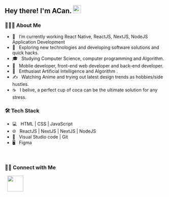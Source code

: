 
<h2> Hey there! I'm ACan. <img src="https://github.com/souvikguria98/souvikguria98/blob/master/Hi.gif" width="25"></h2>

<h3> 👨🏻‍💻 About Me </h3>

- 🔭 &nbsp; I’m currently working React Native, ReactJS, NextJS, NodeJS  Application Development
- 🤔 &nbsp; Exploring new technologies and developing software solutions and quick hacks.
- 🎓 &nbsp; Studying Computer Science, computer programming and Algorithm.
- 💼 &nbsp; Moblie developer, front-end web developer and back-end developer.
- 🌱 &nbsp; Enthusiast Artificial Intelligence and Algorithm .
- ✍️ &nbsp; Watching Anime and trying out latest design trends as hobbies/side hustles.
- ☕ &nbsp; I belive, a perfect cup of coca can be the ultimate solution for any stress. 

<h3>🛠 Tech Stack</h3>

- 💻 &nbsp; HTML | CSS | JavaScript 
- 🌐 &nbsp; ReactJS | NextJS | NextJS | NodeJS
- 🔧 &nbsp;  Visual Studio code | Git
- 🖥 &nbsp; Figma

<br>


<h3> 🤝🏻 Connect with Me </h3>


&nbsp; <a href="https://www.facebook.com/ACan.Truong102/" target="_blank" rel="noopener noreferrer"><img src="https://cdn.icon-icons.com/icons2/2108/PNG/512/facebook_icon_130940.png" width="50" /></a>
